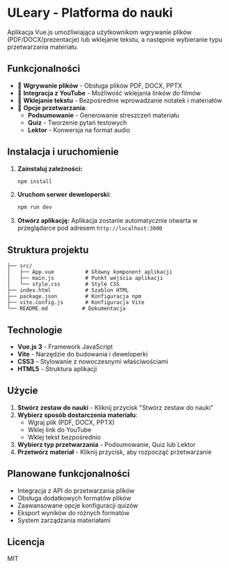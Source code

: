 # ULeary - Platforma do nauki

Aplikacja Vue.js umożliwiająca użytkownikom wgrywanie plików (PDF/DOCX/prezentacje) lub wklejanie tekstu, a następnie wybieranie typu przetwarzania materiału.

## Funkcjonalności

- 📁 **Wgrywanie plików** - Obsługa plików PDF, DOCX, PPTX
- 🎥 **Integracja z YouTube** - Możliwość wklejania linków do filmów
- 📝 **Wklejanie tekstu** - Bezpośrednie wprowadzanie notatek i materiałów
- 🔄 **Opcje przetwarzania**:
  - **Podsumowanie** - Generowanie streszczeń materiału
  - **Quiz** - Tworzenie pytań testowych
  - **Lektor** - Konwersja na format audio

## Instalacja i uruchomienie

1. **Zainstaluj zależności:**

   ```bash
   npm install
   ```

2. **Uruchom serwer deweloperski:**

   ```bash
   npm run dev
   ```

3. **Otwórz aplikację:**
   Aplikacja zostanie automatycznie otwarta w przeglądarce pod adresem `http://localhost:3000`

## Struktura projektu

```
├── src/
│   ├── App.vue          # Główny komponent aplikacji
│   ├── main.js          # Punkt wejścia aplikacji
│   └── style.css        # Style CSS
├── index.html           # Szablon HTML
├── package.json         # Konfiguracja npm
├── vite.config.js       # Konfiguracja Vite
└── README.md           # Dokumentacja
```

## Technologie

- **Vue.js 3** - Framework JavaScript
- **Vite** - Narzędzie do budowania i deweloperki
- **CSS3** - Stylowanie z nowoczesnymi właściwościami
- **HTML5** - Struktura aplikacji

## Użycie

1. **Stwórz zestaw do nauki** - Kliknij przycisk "Stwórz zestaw do nauki"
2. **Wybierz sposób dostarczenia materiału**:
   - Wgraj plik (PDF, DOCX, PPTX)
   - Wklej link do YouTube
   - Wklej tekst bezpośrednio
3. **Wybierz typ przetwarzania** - Podsumowanie, Quiz lub Lektor
4. **Przetwórz materiał** - Kliknij przycisk, aby rozpocząć przetwarzanie

## Planowane funkcjonalności

- Integracja z API do przetwarzania plików
- Obsługa dodatkowych formatów plików
- Zaawansowane opcje konfiguracji quizów
- Eksport wyników do różnych formatów
- System zarządzania materiałami

## Licencja

MIT
